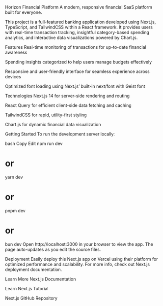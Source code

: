 Horizon Financial Platform
A modern, responsive financial SaaS platform built for everyone.

This project is a full-featured banking application developed using Next.js, TypeScript, and TailwindCSS within a React framework. It provides users with real-time transaction tracking, insightful category-based spending analytics, and interactive data visualizations powered by Chart.js.

Features
Real-time monitoring of transactions for up-to-date financial awareness

Spending insights categorized to help users manage budgets effectively

Responsive and user-friendly interface for seamless experience across devices

Optimized font loading using Next.js’ built-in next/font with Geist font

Technologies
Next.js 14 for server-side rendering and routing

React Query for efficient client-side data fetching and caching

TailwindCSS for rapid, utility-first styling

Chart.js for dynamic financial data visualization

Getting Started
To run the development server locally:

bash
Copy
Edit
npm run dev
# or
yarn dev
# or
pnpm dev
# or
bun dev
Open http://localhost:3000 in your browser to view the app. The page auto-updates as you edit the source files.

Deployment
Easily deploy this Next.js app on Vercel using their platform for optimized performance and scalability. For more info, check out Next.js deployment documentation.

Learn More
Next.js Documentation

Learn Next.js Tutorial

Next.js GitHub Repository

